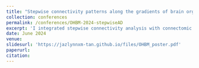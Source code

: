 ```yaml
---
title: "Stepwise connectivity patterns along the gradients of brain organization in Alzheimer's disease"
collection: conferences
permalink: /conferences/OHBM-2024-stepwiseAD
excerpt: 'I integrated stepwise connectivity analysis with connectomic gradients to investigate network reorganization in AD.'
date: June 2024
venue: 
slidesurl: 'https://jazlynnxm-tan.github.io/files/OHBM_poster.pdf'
paperurl: 
citation:
---
```

